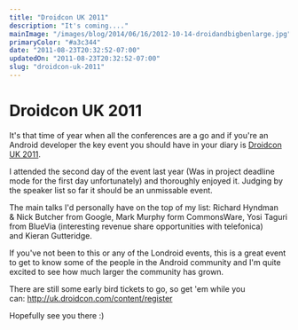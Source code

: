 ```yaml
---
title: "Droidcon UK 2011"
description: "It's coming...."
mainImage: "/images/blog/2014/06/16/2012-10-14-droidandbigbenlarge.jpg"
primaryColor: "#a3c344"
date: "2011-08-23T20:32:52-07:00"
updatedOn: "2011-08-23T20:32:52-07:00"
slug: "droidcon-uk-2011"
---
```


# Droidcon UK 2011

It's that time of year when all the conferences are a go and if you're an Android developer the key event you should have in your diary is [Droidcon UK 2011](http://uk.droidcon.com/).

I attended the second day of the event last year (Was in project deadline mode for the first day unfortunately) and thoroughly enjoyed it. Judging by the speaker list so far it should be an unmissable event.

The main talks I'd personally have on the top of my list: Richard Hyndman & Nick Butcher from Google, Mark Murphy form CommonsWare, Yosi Taguri from BlueVia (interesting revenue share opportunities with telefonica) and Kieran Gutteridge.

If you've not been to this or any of the Londroid events, this is a great event to get to know some of the people in the Android community and I'm quite excited to see how much larger the community has grown.

There are still some early bird tickets to go, so get 'em while you can: <http://uk.droidcon.com/content/register>

Hopefully see you there :)
